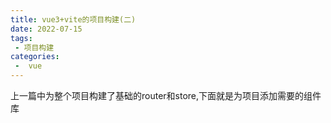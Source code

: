 ```yaml
---
title: vue3+vite的项目构建(二)
date: 2022-07-15
tags:
 - 项目构建
categories:
 -  vue
---
```


上一篇中为整个项目构建了基础的router和store,下面就是为项目添加需要的组件库
